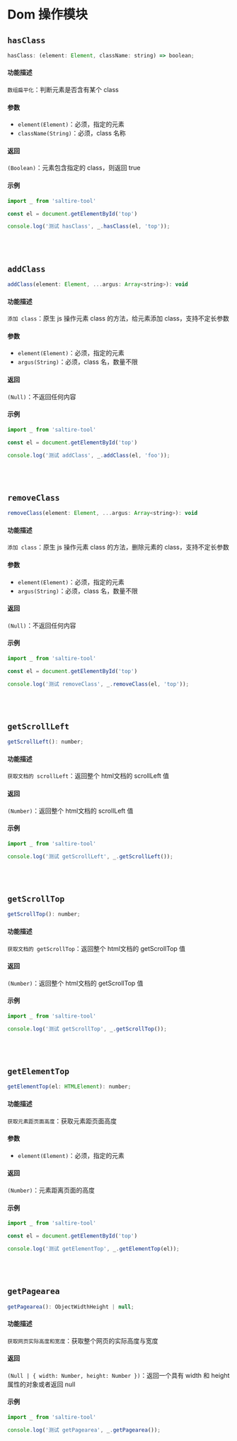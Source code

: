 # Dom 操作模块

## `hasClass` <Badge text="0.0.1+"/>

``` javascript
hasClass: (element: Element, className: string) => boolean;
```

#### 功能描述

`数组扁平化`：判断元素是否含有某个 class

#### 参数

- `element(Element)`：必须，指定的元素
- `className(String)`：必须，class 名称

#### 返回

`(Boolean)`：元素包含指定的 class，则返回 true

#### 示例

``` javascript
import _ from 'saltire-tool'

const el = document.getElementById('top') 

console.log('测试 hasClass', _.hasClass(el, 'top'));
```

<br>
<br>

## `addClass` <Badge text="0.0.1+"/>

``` javascript
addClass(element: Element, ...argus: Array<string>): void
```

#### 功能描述

`添加 class`：原生 js 操作元素 class 的方法，给元素添加 class，支持不定长参数

#### 参数

- `element(Element)`：必须，指定的元素
- `argus(String)`：必须，class 名，数量不限

#### 返回

`(Null)`：不返回任何内容

#### 示例

``` javascript
import _ from 'saltire-tool'

const el = document.getElementById('top') 

console.log('测试 addClass', _.addClass(el, 'foo'));
```

<br>
<br>

## `removeClass` <Badge text="0.0.1+"/>

``` javascript
removeClass(element: Element, ...argus: Array<string>): void
```

#### 功能描述

`添加 class`：原生 js 操作元素 class 的方法，删除元素的 class，支持不定长参数

#### 参数

- `element(Element)`：必须，指定的元素
- `argus(String)`：必须，class 名，数量不限

#### 返回

`(Null)`：不返回任何内容

#### 示例

``` javascript
import _ from 'saltire-tool'

const el = document.getElementById('top') 

console.log('测试 removeClass', _.removeClass(el, 'top'));
```

<br>
<br>

## `getScrollLeft` <Badge text="0.0.1+"/>

``` javascript
getScrollLeft(): number;
```

#### 功能描述

`获取文档的 scrollLeft`：返回整个 html文档的 scrollLeft 值

#### 返回

`(Number)`：返回整个 html文档的 scrollLeft 值

#### 示例

``` javascript
import _ from 'saltire-tool'

console.log('测试 getScrollLeft', _.getScrollLeft());
```

<br>
<br>

## `getScrollTop` <Badge text="0.0.1+"/>

``` javascript
getScrollTop(): number;
```

#### 功能描述

`获取文档的 getScrollTop`：返回整个 html文档的 getScrollTop 值

#### 返回

`(Number)`：返回整个 html文档的 getScrollTop 值

#### 示例

``` javascript
import _ from 'saltire-tool'

console.log('测试 getScrollTop', _.getScrollTop());
```

<br>
<br>

## `getElementTop` <Badge text="0.0.1+"/>

``` javascript
getElementTop(el: HTMLElement): number;
```

#### 功能描述

`获取元素距页面高度`：获取元素距页面高度

#### 参数

- `element(Element)`：必须，指定的元素

#### 返回

`(Number)`：元素距离页面的高度

#### 示例

``` javascript
import _ from 'saltire-tool'

const el = document.getElementById('top') 

console.log('测试 getElementTop', _.getElementTop(el));
```

<br>
<br>

## `getPagearea` <Badge text="0.0.1+"/>

``` javascript
getPagearea(): ObjectWidthHeight | null;
```

#### 功能描述

`获取网页实际高度和宽度`：获取整个网页的实际高度与宽度

#### 返回

`(Null | { width: Number, height: Number })`：返回一个具有 width 和 height 属性的对象或者返回 null

#### 示例

``` javascript
import _ from 'saltire-tool'

console.log('测试 getPagearea', _.getPagearea());
```
